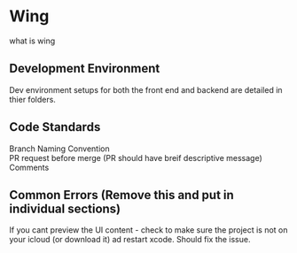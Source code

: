 # Wing

what is wing

## Development Environment      
Dev environment setups for both the front end and backend are detailed in thier folders. 

## Code Standards 
Branch Naming Convention      
PR request before merge (PR should have breif descriptive message)   
Comments 

## Common Errors  (Remove this and put in individual sections)

If you cant preview the UI content - check to make sure the project is not on your icloud (or download it) ad restart xcode. Should fix the issue. 


